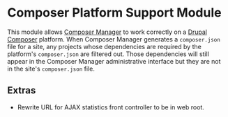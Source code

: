 Composer Platform Support Module
================================

This module allows [Composer Manager][] to work correctly on a [Drupal Composer][]
platform. When Composer Manager generates a `composer.json` file for a site, any projects
whose dependencies are required by the platform's `composer.json` are filtered out. Those
dependencies will still appear in the Composer Manager administrative interface but they
are not in the site's `composer.json` file.

Extras
------

* Rewrite URL for AJAX statistics front controller to be in web root.

[Composer Manager]: https://www.drupal.org/project/composer_manager
[Drupal Composer]: https://github.com/drufony/drupal-skeleton
